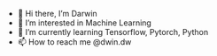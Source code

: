 - 👋 Hi there, I’m Darwin
- 👀 I’m interested in Machine Learning
- 🌱 I’m currently learning Tensorflow, Pytorch, Python
- 📫 How to reach me @dwin.dw

<!---
darwinOne/darwinOne is a ✨ special ✨ repository because its `README.md` (this file) appears on your GitHub profile.
You can click the Preview link to take a look at your changes.
--->
